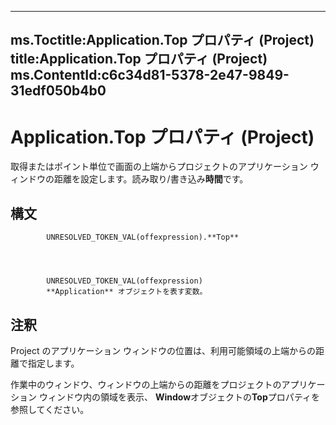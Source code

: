 

---
ms.Toctitle:Application.Top プロパティ (Project)
title:Application.Top プロパティ (Project)
ms.ContentId:c6c34d81-5378-2e47-9849-31edf050b4b0
---
# Application.Top プロパティ (Project)




取得またはポイント単位で画面の上端からプロジェクトのアプリケーション ウィンドウの距離を設定します。読み取り/書き込み**時間**です。

## 構文

            UNRESOLVED_TOKEN_VAL(offexpression).**Top**




            UNRESOLVED_TOKEN_VAL(offexpression)
            **Application** オブジェクトを表す変数。



## 注釈
Project のアプリケーション ウィンドウの位置は、利用可能領域の上端からの距離で指定します。



作業中のウィンドウ、ウィンドウの上端からの距離をプロジェクトのアプリケーション ウィンドウ内の領域を表示、 **Window**オブジェクトの**Top**プロパティを参照してください。





